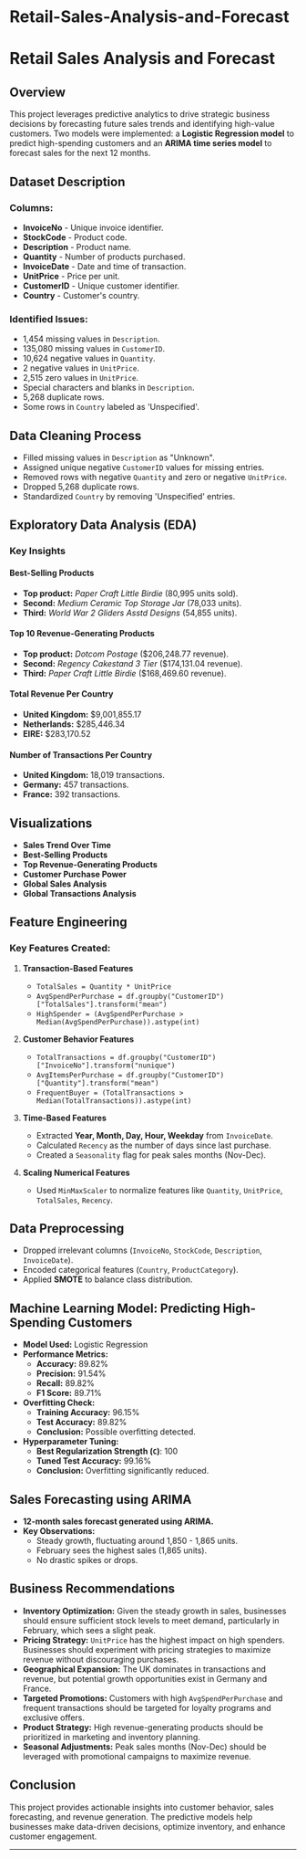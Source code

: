 # Retail-Sales-Analysis-and-Forecast
# Retail Sales Analysis and Forecast

## Overview
This project leverages predictive analytics to drive strategic business decisions by forecasting future sales trends and identifying high-value customers. Two models were implemented: a **Logistic Regression model** to predict high-spending customers and an **ARIMA time series model** to forecast sales for the next 12 months.

## Dataset Description
### Columns:
- **InvoiceNo** - Unique invoice identifier.
- **StockCode** - Product code.
- **Description** - Product name.
- **Quantity** - Number of products purchased.
- **InvoiceDate** - Date and time of transaction.
- **UnitPrice** - Price per unit.
- **CustomerID** - Unique customer identifier.
- **Country** - Customer's country.

### Identified Issues:
- 1,454 missing values in `Description`.
- 135,080 missing values in `CustomerID`.
- 10,624 negative values in `Quantity`.
- 2 negative values in `UnitPrice`.
- 2,515 zero values in `UnitPrice`.
- Special characters and blanks in `Description`.
- 5,268 duplicate rows.
- Some rows in `Country` labeled as 'Unspecified'.

## Data Cleaning Process
- Filled missing values in `Description` as "Unknown".
- Assigned unique negative `CustomerID` values for missing entries.
- Removed rows with negative `Quantity` and zero or negative `UnitPrice`.
- Dropped 5,268 duplicate rows.
- Standardized `Country` by removing 'Unspecified' entries.

## Exploratory Data Analysis (EDA)

### Key Insights
#### Best-Selling Products
- **Top product:** *Paper Craft Little Birdie* (80,995 units sold).
- **Second:** *Medium Ceramic Top Storage Jar* (78,033 units).
- **Third:** *World War 2 Gliders Asstd Designs* (54,855 units).

#### Top 10 Revenue-Generating Products
- **Top product:** *Dotcom Postage* ($206,248.77 revenue).
- **Second:** *Regency Cakestand 3 Tier* ($174,131.04 revenue).
- **Third:** *Paper Craft Little Birdie* ($168,469.60 revenue).

#### Total Revenue Per Country
- **United Kingdom:** $9,001,855.17
- **Netherlands:** $285,446.34
- **EIRE:** $283,170.52

#### Number of Transactions Per Country
- **United Kingdom:** 18,019 transactions.
- **Germany:** 457 transactions.
- **France:** 392 transactions.

## Visualizations
- **Sales Trend Over Time**
- **Best-Selling Products**
- **Top Revenue-Generating Products**
- **Customer Purchase Power**
- **Global Sales Analysis**
- **Global Transactions Analysis**

## Feature Engineering
### Key Features Created:
1. **Transaction-Based Features**
   - `TotalSales = Quantity * UnitPrice`
   - `AvgSpendPerPurchase = df.groupby("CustomerID")["TotalSales"].transform("mean")`
   - `HighSpender = (AvgSpendPerPurchase > Median(AvgSpendPerPurchase)).astype(int)`

2. **Customer Behavior Features**
   - `TotalTransactions = df.groupby("CustomerID")["InvoiceNo"].transform("nunique")`
   - `AvgItemsPerPurchase = df.groupby("CustomerID")["Quantity"].transform("mean")`
   - `FrequentBuyer = (TotalTransactions > Median(TotalTransactions)).astype(int)`

3. **Time-Based Features**
   - Extracted **Year, Month, Day, Hour, Weekday** from `InvoiceDate`.
   - Calculated `Recency` as the number of days since last purchase.
   - Created a `Seasonality` flag for peak sales months (Nov-Dec).

4. **Scaling Numerical Features**
   - Used `MinMaxScaler` to normalize features like `Quantity`, `UnitPrice`, `TotalSales`, `Recency`.

## Data Preprocessing
- Dropped irrelevant columns (`InvoiceNo`, `StockCode`, `Description`, `InvoiceDate`).
- Encoded categorical features (`Country`, `ProductCategory`).
- Applied **SMOTE** to balance class distribution.

## Machine Learning Model: Predicting High-Spending Customers
- **Model Used:** Logistic Regression
- **Performance Metrics:**
  - **Accuracy:** 89.82%
  - **Precision:** 91.54%
  - **Recall:** 89.82%
  - **F1 Score:** 89.71%
- **Overfitting Check:**
  - **Training Accuracy:** 96.15%
  - **Test Accuracy:** 89.82%
  - **Conclusion:** Possible overfitting detected.
- **Hyperparameter Tuning:**
  - **Best Regularization Strength (`C`)**: 100
  - **Tuned Test Accuracy:** 99.16%
  - **Conclusion:** Overfitting significantly reduced.

## Sales Forecasting using ARIMA
- **12-month sales forecast generated using ARIMA.**
- **Key Observations:**
  - Steady growth, fluctuating around 1,850 - 1,865 units.
  - February sees the highest sales (1,865 units).
  - No drastic spikes or drops.

## Business Recommendations
- **Inventory Optimization:** Given the steady growth in sales, businesses should ensure sufficient stock levels to meet demand, particularly in February, which sees a slight peak.
- **Pricing Strategy:** `UnitPrice` has the highest impact on high spenders. Businesses should experiment with pricing strategies to maximize revenue without discouraging purchases.
- **Geographical Expansion:** The UK dominates in transactions and revenue, but potential growth opportunities exist in Germany and France.
- **Targeted Promotions:** Customers with high `AvgSpendPerPurchase` and frequent transactions should be targeted for loyalty programs and exclusive offers.
- **Product Strategy:** High revenue-generating products should be prioritized in marketing and inventory planning.
- **Seasonal Adjustments:** Peak sales months (Nov-Dec) should be leveraged with promotional campaigns to maximize revenue.

## Conclusion
This project provides actionable insights into customer behavior, sales forecasting, and revenue generation. The predictive models help businesses make data-driven decisions, optimize inventory, and enhance customer engagement.

---

